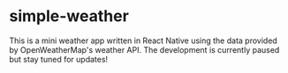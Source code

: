 # simple-weather

This is a mini weather app written in React Native using the data provided by OpenWeatherMap's weather API. The development is currently paused but stay tuned for updates!
